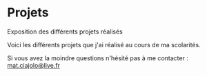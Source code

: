 # Projets
Exposition des différents projets réalisés

Voici les différents projets que j'ai réalisé au cours de ma scolarités.

Si vous avez la moindre questions n'hésité pas à me contacter : mat.ciajolo@live.fr
